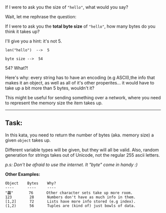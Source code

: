 If I were to ask you the size of `"hello"`, what would you say?

Wait, let me rephrase the question:

If I were to ask you the **total byte size** of `"hello"`, how many bytes do you think it takes up?

I'll give you a hint: it's not 5.
```
len("hello")  -->  5

byte size -->  54
```
54? What?!

Here's why: every string has to have an encoding (e.g ASCII),the info that makes it an object, as well as all of it's other properites... it would have to take up a bit more than 5 bytes, wouldn't it?

This might be useful for sending something over a network, where you need to represent the memory size the item takes up.

---

## Task:

In this kata, you need to return the number of bytes (aka. memory size) a given `object` takes up. 

Different variable types will be given, but they will all be valid. Also, random generation for strings takes out of Unicode, not the regular 255 ascii letters.

*p.s: Don't be afraid to use the internet. It "byte" come in handy :)*

**Other Examples:**
```
Object    Bytes    Why?
----      ----     ---- 
"龘"       76      Other character sets take up more room.
123        28      Numbers don't have as much info in them. 
[1,2]      72      Lists have more info stored (e.g index).
(1,2)      56      Tuples are (kind of) just bowls of data.
``` 